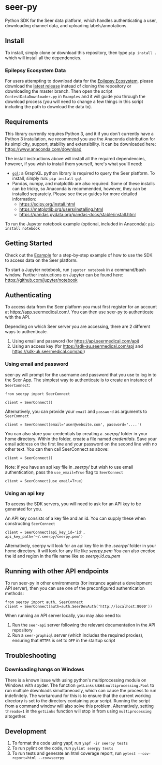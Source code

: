 # seer-py

Python SDK for the Seer data platform, which handles authenticating a user, downloading channel data, and uploading labels/annotations.

## Install

To install, simply clone or download this repository, then type `pip install .` which will install all the dependencies.

### Epilepsy Ecosystem Data

For users attempting to download data for the [Epilepsy Ecosystem](https://www.epilepsyecosystem.org/howitworks/), please download the [latest release](https://github.com/seermedical/seer-py/releases/latest) instead of cloning the repository or downloading the master branch. Then open the script `ContestDataDownloader.py` in `Examples` and it will guide you through the download process (you will need to change a few things in this script including the path to download the data to).

## Requirements

This library currently requires Python 3, and it if you don't currently have a Python 3 installation, we recommend you use the Anaconda distribution for its simplicity, support, stability and extensibility. It can be downloaded here: https://www.anaconda.com/download

The install instructions above will install all the required dependencies, however, if you wish to install them yourself, here's what you'll need:

- [`gql`](https://github.com/graphql-python/gql): a GraphQL python library is required to query the Seer platform. To install, simply run: `pip install gql`
- Pandas, numpy, and matplotlib are also required. Some of these installs can be tricky, so Anaconda is recommended, however, they can be installed separately. Please see these guides for more detailed information:
  - https://scipy.org/install.html
  - https://matplotlib.org/users/installing.html
  - https://pandas.pydata.org/pandas-docs/stable/install.html

To run the Jupyter notebook example (optional, included in Anaconda): `pip install notebook`

## Getting Started

Check out the [Example](Examples/Example.ipynb) for a step-by-step example of how to use the SDK to access data on the Seer platform.

To start a Jupyter notebook, run `jupyter notebook` in a command/bash window. Further instructions on Jupyter can be found here: https://github.com/jupyter/notebook

## Authenticating

To access data from the Seer platform you must first register for an account at https://app.seermedical.com/. You can then use seer-py to authenticate with the API.

Depending on which Seer server you are accessing, there are 2 different ways to authenticate.
1. Using email and password (for https://api.seermedical.com/api)
2. Using an access key (for https://sdk-au.seermedical.com/api and https://sdk-uk.seermedical.com/api)

### Using email and password

seer-py will prompt for the username and password that you use to log in to the Seer App. The simplest way to authenticate is to create an instance of `SeerConnect`:

```
from seerpy import SeerConnect

client = SeerConnect()
```

Alternatively, you can provide your `email` and `password` as arguments to `SeerConnect`

```
client = SeerConnect(email='user@website.com', password='....')
```

You can also store your credentials by creating a _.seerpy/_ folder in your home directory. Within the folder, create a file named _credentials_. Save your email address on the first line and your password on the second line with no other text. You can then call SeerConnect as above:

```
client = SeerConnect()
```

Note: if you have an api key file in _.seerpy/_ but wish to use email authentication, pass the `use_email=True` flag to `SeerConnect`

```
client = SeerConnect(use_email=True)
```

### Using an api key

To access the SDK servers, you will need to ask for an API key to be generated for you.

An API key consists of a key file and an id. You can supply these when constructing `SeerConnect`
```
client = SeerConnect(api_key_id='id', api_key_path='~/.seerpy/seerpy.pem')
```

Alternatively, seerpy will look for an api key file in the _.seerpy/_ folder in your home directory.
It will look for any file like _seerpy.pem_
You can also encdoe the id and region in the file name like so _seerpy.id.au.pem_

## Running with other API endpoints

To run seer-py in other environments (for instance against a development API server), then you can use one of the preconfigured authentication methods:

```
from seerpy import auth, SeerConnect
client = SeerConnect(auth=auth.SeerDevAuth('http://localhost:8000'))
```

When running an API server locally, you may also need to:

1. Run the `seer-api` server following the relevant documentation in the API repository
2. Run a `seer-graphiql` server (which includes the required proxies), ensuring that `HTTPS` is set to `OFF` in the startup script

## Troubleshooting

### Downloading hangs on Windows

There is a known issue with using python's multiprocessing module on Windows with spyder. The function `getLinks` uses `multiprocessing.Pool` to run multiple downloads simultaneously, which can cause the process to run indefinitely. The workaround for this is to ensure that the current working directory is set to the directory containing your script. Running the script from a command window will also solve this problem. Alternatively, setting `threads=1` in the `getLinks` function will stop in from using `multiprocessing` altogether.


## Development

1. To format the code using yapf, run `yapf -ir seerpy tests`
2. To run pylint on the code, run `pylint seerpy tests`
3. To run tests and generate an html coverage report, run `pytest --cov-report=html --cov=seerpy`
